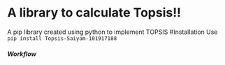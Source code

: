 # A library to calculate Topsis!!
A pip library created using python to implement TOPSIS
#Installation
Use `pip install Topsis-Saiyam-101917188`

##### Workflow


